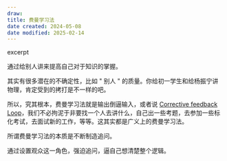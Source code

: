 ```yaml
---
draw:
title: 费曼学习法
date created: 2024-05-08
date modified: 2025-02-14
---
```


excerpt

<!-- more -->

通过给别人讲来提高自己对于知识的掌握。

其实有很多潜在的不确定性，比如 " 别人 " 的质量。你给初一学生和给杨振宁讲物理，肯定受到的拷打是不一样的吧。

所以，究其根本，费曼学习法就是输出倒逼输入，或者说 [Corrective feedback Loop](Corrective%20feedback%20Loop.md)，我们不必拘泥于非要找一个人去讲什么，自己出一些考题，去参加一些标化考试，去面试新的工作，等等。这其实都是广义上的费曼学习法。

所谓费曼学习法的本质是不断制造追问。

通过设置观众这一角色，强迫追问，逼自己想清楚整个逻辑。
